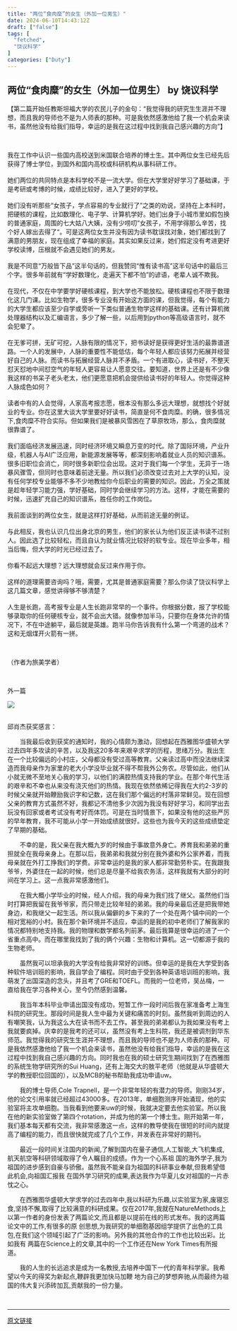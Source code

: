 ```yaml
---
title: "两位“食肉糜”的女生（外加一位男生）"
date: 2024-06-10T14:43:12Z
draft: ["false"]
tags: [
  "fetched",
  "饶议科学"
]
categories: ["Duty"]
---
```

两位“食肉糜”的女生（外加一位男生） by 饶议科学
------
<div><p><span>【第二篇开始任教斯坦福大学的农民儿子的金句：“<span>我觉得我的研究生生涯并不理想，而且我的导师也不是为人师表的那种。可是我依然感激他给了我一个机会来读书，虽然他没有给我们指导，幸运的是我在这过程中找到我自己感兴趣的方向”】</span></span></p><p><span><br></span></p><p><span>我在工作中认识一些国内高校送到米国联合培养的博士生。其中两位女生已经先后获得了博士学位，到国外和国内高校或科研机构从事科研工作。<br><br>她们两位的共同特点是本科学校不是一流大学。但在大学里好好学习了基础课，于是考研或考博的时候，成绩比较好，进入了更好的学校。<br><br>她们没有听那些“女孩子，学点容易的专业就行了”之类的劝说，坚持在上本科时，把硬核的课程，比如数理化、电子学、计算机学好。她们出身于小城市里如假包换的普通家庭，周围的七大姑八大姨，没有少唠叨”女孩子，不用学得那么辛苦，找个好人嫁出去得了“。可是这两位女生并没有因为读书耽误找对象，她们都找到了满意的男朋友，现在组成了幸福的家庭。其实如果反过来，她们假定没有考进更好学校读博，压根就不会遇见她们的男友。<br><br>我是不同意“万般皆下品”这半句话的，但我赞同“惟有读书高”这半句话中的最后三个字。很多年前就有“学好数理化，走遍天下都不怕”的谚语，老辈人诚不欺我。<br><br>在现代，不仅在中学要学好硬核课程，到大学也不能放松。硬核课程也不限于数理化这几门课。比如生物学，很多专业没有开始这方面的课，但我觉得，每个有能力的大学生都应该至少自学或旁听一下类似普通生物学这样的基础课。还有计算机微处理器结构以及汇编语言，多少了解一些，以后用到python等高级语言时，就不会犯晕了。<br><br>在无爹可拼，无矿可挖，人脉有限的情况下，把书读好是获得更好生活的最靠谱道路。一个人的发展中，人脉的重要性不能低估，每个年轻人都应该努力拓展并经营好自己的人脉。而读书与拓展经营人脉并不矛盾。一个有进取心，读书好，不整天怼天怼地中间怼空气的年轻人更容易让人愿意交往。要知道，世界上还是有不少像我这样的书呆子老头老太，他们更愿意把机会提供给读书好的年轻人。你觉得这种人脉成色如何？<br><br>读者中有的人会觉得，人家高考报志愿，根本没有那么多远大理想，就想找个好就业的专业。你在这里大谈大学里要好好读书，简直是何不食肉糜。的确，很多情况下,食肉糜不符合实际。但如果我们是被暴风雪困在了草原牧场，那么，食肉糜就很靠谱了。<br><br>我们面临经济发展迅速，同时经济环境又瞬息万变的时代。除了国际环境，产业升级，机器人与AI广泛应用，新能源发展等等，都深刻影响着就业人员的知识谱系。很多旧职位会消亡，同时很多新职位会出现。这对于我们每一个学生，无异于一场暴风骤雪，但同时也意味着前途无量。所以我们必须改变过去对上大学的认知，没有任何学校专业能够不多不少地教给你今后职业的需要的知识。因此，万全之策就是趁年轻学习能力强，学好基础，同时学会继续学习的方法。这样，才能在需要的时候，迅速扩充自己的知识谱系，胜任你的工作岗位。<br><br>我前面谈到的两位女生，就是这样打好基础，从而前途无量的例证。<br><br>与此相反，我也认识几位出身北京的男生，他们的家长认为他们反正读书读不过别人。因此选了比较轻松，而且自认为就业情况比较好的软专业。现在毕业多年，相当后悔，但大学的时光已经过去了。<br><br>你看不起远大理想？远大理想就会反过来作用于你。<br><br>这样的道理需要咨询吗？哦，需要，尤其是普通家庭需要？那么你读了饶议科学上这几篇文章，感觉讲得够不够清楚？<br><br>人生是长跑，高考报专业是人生长跑非常早的一个事件。你根据分数，报了学校能够录取你的任何硬核专业，就不会出大错。就像参加半马，只要你在身体允许的情况下，不在中途躺平，最后就是英雄。跑半马你告诉我有什么第一个弯道的战术？这和无烟煤开火箭有一拼。</span></p><p><span><br></span></p><p><span>（作者为旅美学者）</span></p><p><span><br></span></p><p><span>外一篇</span></p><section><span><section><img data-ratio="2.1675925925925927" data-type="jpg" data-w="1080" data-src="https://mmbiz.qpic.cn/mmbiz_jpg/NFlHfWnc26FzQw0ShXjQtPzlqzib8JsgTyz8Vj0y4ucCn8QR2ibTaRQyRBOB2wuicoJLczRM7qIHCYL4vPNnW0kqA/640?wx_fmt=jpeg" src="https://mmbiz.qpic.cn/mmbiz_jpg/NFlHfWnc26FzQw0ShXjQtPzlqzib8JsgTyz8Vj0y4ucCn8QR2ibTaRQyRBOB2wuicoJLczRM7qIHCYL4vPNnW0kqA/640?wx_fmt=jpeg"></section>​</span></section><p><span>邱肖杰</span><span>获奖感言：</span></p><p><span>　　当我最后收到获奖的通知时，我的心情颇为激动，回想起在西雅图华盛顿大学过去四年多攻读的辛苦，以及我这20多年来艰辛求学的历程，思绪万分。我出生在一个比较偏远的小村庄，父母都没有受过高等教育。父亲读过高中而没法继续深造而我母亲作为家里的老大小学没毕业就不得不帮我外公务农。尽管如此，他们从小就无微不至地关心我的学习，以他们的满腔热情支持我的学业。在那个年代生活的艰辛和不幸也从来没有浇灭他们的热情。我现在依然依稀记得我在大约2-3岁的时候父亲就开始鞭励我识字和记数，这在我们那个偏远的村落非常鲜见。现在回想父亲的教育方式虽然不好，我都记不清他多少次因为我没有好好学习，和同学出去玩没有回家或者考试没有考好而体罚。可是在当时情景下，如果没有他的这些严厉的早年教育，我不可能从小学一开始成绩就很好。这些也为我今天的这些成绩垫定了早期的基础。</span></p><p><span>　　不幸的是，我父亲在我大概九岁的时候由于事故意外身亡。养育我和弟弟的重担就全在我母亲身上。在那以后，我弟弟和我就分别在我外婆和外公家养着，而我母亲就在外打工挣我们的学费。非常幸运的是我的家人都非常勤劳朴实。在我跟我爷爷，外婆住在一起的时候，他们总是尽量不给我农务活，这样我就有大部分的时间在学习上。这一点我非常感激他们。</span></p><p><span>　　在我大概小学毕业的时候，经人介绍，我的母亲为我们找了继父。虽然他们当时打算把我留在我爷爷家，而只带走比较年轻的弟弟。我的母亲最后还是把我带她身边，和我继父一起生活。所以我从偏僻的乡下来的了一个处在两个镇中间的一个相对宽裕的小村。我在那个新环境并不适应，幸运的是我的初中老师们了解我家的情况都特别地支持我。我的物理和数学都名列前茅。最后我算是很幸运的进了一个省重点高中。而在哪里我找到了我的俩个兴趣：生物和计算机。这一切都源于我的生物老师。</span></p><p><span>　　虽然我可以坦承我的大学没有给我非常好的训练。但幸运的是我在大学受到各种软件培训班的影响，我自学会了编程。同时由于受到各种英语培训班的影响，我萌发了出国深造的念头，并且考了GRE和TOEFL。而我的一位老师，吴丛梅，一直给我在学习各种关心，至今仍然感到温馨。</span></p><p><span>　　我当年本科毕业申请出国没有成功，短暂工作一段时间后我在家准备考上海生科院的研究生。那段时间是我人生中最为关键和痛苦的时刻。虽然我听到周边的人有嘲笑我，认为我这么大在读书而不去工作。甚至我的弟弟都认为我如果没有考上我就要疯掉。庆幸的是我考的还可以，虽然没有考上生科院，我还是被调剂到华东师范。我觉得我的研究生生涯并不理想，而且我的导师也不是为人师表的那种。可是我依然感激他给了我一个机会来读书，虽然他没有给我们指导，幸运的是我在这过程中找到我自己感兴趣的方向。同时我也在我的硕士研究生期间找到了在西雅图的系统生物学研究所的Sui Huang，还有上海交大的敖平老师（他就是从华盛顿大学的教授职位回国的），以及MCB的秘书帮助我成功申请uw。</span></p><p><span>　　我的博士导师,Cole Trapnell，是一个非常年轻的有潜力的导师。刚刚34岁，他的论文引用率就已经超过43000多。在2013年，单细胞测序开始涌现，他的实验室将主攻单细胞。当我看到他要来uw的时候，我就决定要去他实验室。所以我在他的新实验室做了第四个rotation，并成为他的第一个博士生。刚开始第一年，我们基本每天都有交流，我非常感激这一点，这样的教导使我在很短的时间内就提高了编程的能力，而且很快就完成了几个工作，并发表在非常好的期刊。</span></p><p><span>　　最近一段时间关注国内的新闻,了解到国内在量子通信,人工智能,大飞机集成,航天航空等科研领域取得了令人瞩目的成绩。作为一个心系祖 国的海外学子,我为祖国的进步感到自豪与骄傲。虽然我不能亲自为祖国的科研事业奉献,但我希望借此机会,向祖国汇报我 在国外学习研究的成果,表达我作为华夏儿女对祖国的一片赤忱之心。</span></p><p><span>　　在西雅图华盛顿大学求学的过去四年中,我以科研为乐趣,以实验室为家,废寝忘食,坚持不懈,取得了比较满意的科研成果。仅在2017年,我就在NatureMethods上以第一作者的身份发表了两篇论文,而且都是以提前在线的形式发布。我的这两篇论文中的工作,有很多的原 创思想,为我研究的单细胞基因组学提供了出色的工具包,在我们这个领域引起了广泛的影响。另外我的其他合作的工作也比较出彩。比如我有 两篇在Science上的文章,其中的一个工作还在New York Times有所报道。</span></p><p><span>　　我的人生的长远追求是成为一名教授,去培养中国下一代的青年科学家。我希望以今天的得奖为新起点,鞭辟我更加快马加鞭 地为自己的梦想奔驰,从而最终为祖国的伟大复兴添砖加瓦,贡献我的一份力量。</span></p><p><br></p><p><mp-style-type data-value="10000"></mp-style-type></p></div>  
<hr>
<a href="https://mp.weixin.qq.com/s/dMAmQN8ASwPC_32mfYk4xw",target="_blank" rel="noopener noreferrer">原文链接</a>
